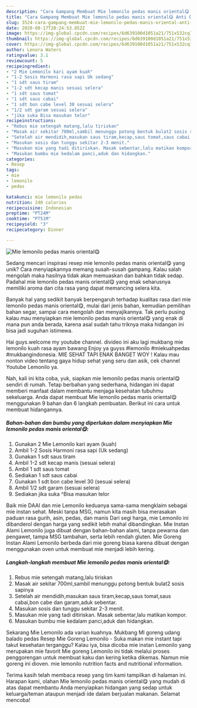 ```yaml
---
description: "Cara Gampang Membuat Mie lemonilo pedas manis oriental😋 Anti Gagal"
title: "Cara Gampang Membuat Mie lemonilo pedas manis oriental😋 Anti Gagal"
slug: 3524-cara-gampang-membuat-mie-lemonilo-pedas-manis-oriental-anti-gagal
date: 2020-08-17T20:24:53.852Z
image: https://img-global.cpcdn.com/recipes/6d639100d1051a21/751x532cq70/mie-lemonilo-pedas-manis-oriental😋-foto-resep-utama.jpg
thumbnail: https://img-global.cpcdn.com/recipes/6d639100d1051a21/751x532cq70/mie-lemonilo-pedas-manis-oriental😋-foto-resep-utama.jpg
cover: https://img-global.cpcdn.com/recipes/6d639100d1051a21/751x532cq70/mie-lemonilo-pedas-manis-oriental😋-foto-resep-utama.jpg
author: Lenora Waters
ratingvalue: 3.1
reviewcount: 5
recipeingredient:
- "2 Mie Lemonilo kari ayam kuah"
- "1-2 Sosis Harmoni rasa sapi Uk sedang"
- "1 sdt saus tiram"
- "1-2 sdt kecap manis sesuai selera"
- "1 sdt saus tomat"
- "1 sdt saus cabai"
- "1 sdt bon cabe level 30 sesuai selera"
- "1/2 sdt garam sesuai selera"
- "jika suka Bisa masukan telor"
recipeinstructions:
- "Rebus mie setengah matang,lalu tiriskan"
- "Masak air sekitar 700ml,sambil menunggu potong bentuk bulat2 sosis sapinya"
- "Setelah air mendidih,masukan saus tiram,kecap,saus tomat,saus cabai,bon cabe dan garam,aduk sebentar."
- "Masukan sosis dan tunggu sekitar 2-3 menit."
- "Masukan mie yang tadi ditiriskan. Masak sebentar,lalu matikan kompor."
- "Masukan bumbu mie kedalam panci,aduk dan hidangkan."
categories:
- Resep
tags:
- mie
- lemonilo
- pedas

katakunci: mie lemonilo pedas 
nutrition: 240 calories
recipecuisine: Indonesian
preptime: "PT24M"
cooktime: "PT51M"
recipeyield: "3"
recipecategory: Dinner

---
```



![Mie lemonilo pedas manis oriental😋](https://img-global.cpcdn.com/recipes/6d639100d1051a21/751x532cq70/mie-lemonilo-pedas-manis-oriental😋-foto-resep-utama.jpg)

Sedang mencari inspirasi resep mie lemonilo pedas manis oriental😋 yang unik? Cara menyiapkannya memang susah-susah gampang. Kalau salah mengolah maka hasilnya tidak akan memuaskan dan bahkan tidak sedap. Padahal mie lemonilo pedas manis oriental😋 yang enak seharusnya memiliki aroma dan cita rasa yang dapat memancing selera kita.

Banyak hal yang sedikit banyak berpengaruh terhadap kualitas rasa dari mie lemonilo pedas manis oriental😋, mulai dari jenis bahan, kemudian pemilihan bahan segar, sampai cara mengolah dan menyajikannya. Tak perlu pusing kalau mau menyiapkan mie lemonilo pedas manis oriental😋 yang enak di mana pun anda berada, karena asal sudah tahu triknya maka hidangan ini bisa jadi suguhan istimewa.

Hai guys.welcome my youtube channel. divideo ini aku lagi mukbang mie lemonilo kuah rasa ayam bawang Enjoy ya guyss #lemonilo #miekuahpedas #mukbangindonesia. MIE SEHAT TAPI ENAK BANGET WOY ! Kalau mau nonton video tentang gaya hidup sehat yang seru dan asik, cek channel Youtube Lemonilo ya.


Nah, kali ini kita coba, yuk, siapkan mie lemonilo pedas manis oriental😋 sendiri di rumah. Tetap berbahan yang sederhana, hidangan ini dapat memberi manfaat dalam membantu menjaga kesehatan tubuhmu sekeluarga. Anda dapat membuat Mie lemonilo pedas manis oriental😋 menggunakan 9 bahan dan 6 langkah pembuatan. Berikut ini cara untuk membuat hidangannya.

<!--inarticleads1-->

##### Bahan-bahan dan bumbu yang diperlukan dalam menyiapkan Mie lemonilo pedas manis oriental😋:

1. Gunakan 2 Mie Lemonilo kari ayam (kuah)
1. Ambil 1-2 Sosis Harmoni rasa sapi (Uk sedang)
1. Gunakan 1 sdt saus tiram
1. Ambil 1-2 sdt kecap manis (sesuai selera)
1. Ambil 1 sdt saus tomat
1. Sediakan 1 sdt saus cabai
1. Gunakan 1 sdt bon cabe level 30 (sesuai selera)
1. Ambil 1/2 sdt garam (sesuai selera)
1. Sediakan jika suka ^Bisa masukan telor


Baik mie DAAI dan mie Lemonilo keduanya sama-sama mengklaim sebagai mie instan sehat. Meski tanpa MSG, namun kita masih bisa merasakan paduan rasa gurih, asin, pedas, dan manis Dari segi harga, mie Lemonilo ini dibanderol dengan harga yang sedikit lebih mahal dibandingkan. Mie Instan Alami Lemonilo juga dibuat dengan bahan-bahan alami, tanpa pewarna dan pengawet, tampa MSG tambahan, serta lebih rendah gluten. Mie Goreng Instan Alami Lemonilo berbeda dari mie goreng biasa karena dibuat dengan menggunakan oven untuk membuat mie menjadi lebih kering. 

<!--inarticleads2-->

##### Langkah-langkah membuat Mie lemonilo pedas manis oriental😋:

1. Rebus mie setengah matang,lalu tiriskan
1. Masak air sekitar 700ml,sambil menunggu potong bentuk bulat2 sosis sapinya
1. Setelah air mendidih,masukan saus tiram,kecap,saus tomat,saus cabai,bon cabe dan garam,aduk sebentar.
1. Masukan sosis dan tunggu sekitar 2-3 menit.
1. Masukan mie yang tadi ditiriskan. Masak sebentar,lalu matikan kompor.
1. Masukan bumbu mie kedalam panci,aduk dan hidangkan.


Sekarang Mie Lemonilo ada varian kuahnya. Mukbang MI goreng udang balado pedas Resep Mie Goreng Lemonilo - Suka makan mie instant tapi takut kesehatan terganggu? Kalau iya, bisa dicoba mie instan Lemonilo yang merupakan mie favorit Mie goreng Lemonilo ini tidak melalui proses penggorengan untuk membuat kaku dan kering ketika dikemas. Namun mie goreng ini dioven. mie lemonilo nutrition facts and nutritional information. 

Terima kasih telah membaca resep yang tim kami tampilkan di halaman ini. Harapan kami, olahan Mie lemonilo pedas manis oriental😋 yang mudah di atas dapat membantu Anda menyiapkan hidangan yang sedap untuk keluarga/teman ataupun menjadi ide dalam berjualan makanan. Selamat mencoba!
